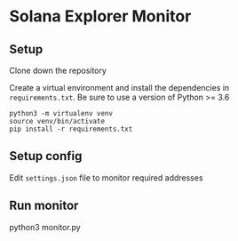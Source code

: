 # Solana Explorer Monitor


## Setup

Clone down the repository

Create a virtual environment and install the dependencies in `requirements.txt`. Be sure to use a version of Python >= 3.6

```
python3 -m virtualenv venv
source venv/bin/activate
pip install -r requirements.txt
```

## Setup config

Edit `settings.json` file to monitor required addresses

## Run monitor

python3 monitor.py
